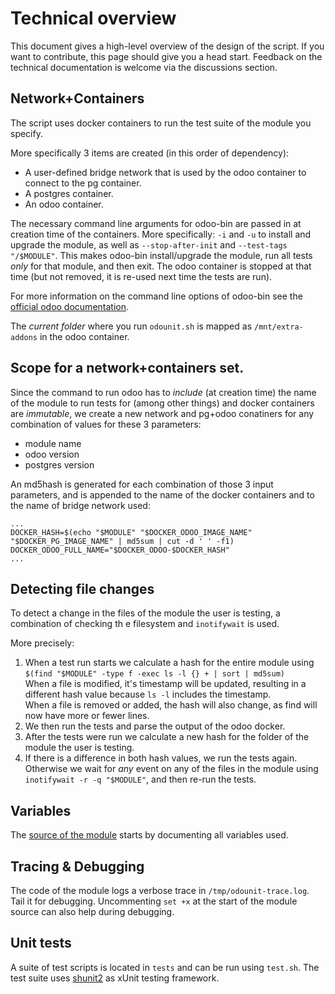 # Technical overview

This document gives a high-level overview of the design of the script. If you want to contribute, this page should give you a head start.
Feedback on the technical documentation is welcome via the discussions section. 

## Network+Containers

The script uses docker containers to run the test suite of the module you specify.

More specifically 3 items are created (in this order of dependency):

* A user-defined bridge network that is used by the odoo container to connect to the pg container.
* A postgres container.
* An odoo container.

The necessary command line arguments for odoo-bin are passed in at creation time of the containers. More specifically: `-i` and `-u` to install and upgrade the module, as well as `--stop-after-init` and `--test-tags "/$MODULE"`. This makes odoo-bin install/upgrade the module, run all tests *only* for that module, and then exit. The odoo container is stopped at that time (but not removed, it is re-used next time the tests are run).

For more information on the command line options of odoo-bin see the [official odoo documentation](https://www.odoo.com/documentation/master/developer/cli.html).

The *current folder* where you run `odounit.sh` is mapped as `/mnt/extra-addons` in the odoo container.

## Scope for a network+containers set.

Since the command to run odoo has to *include* (at creation time) the name of the module to run tests for (among other things) and docker containers are *immutable*, we create a new network and pg+odoo conatiners for any combination of values for these 3 parameters:

* module name
* odoo version
* postgres version

An md5hash is generated for each combination of those 3 input parameters, and is appended to the name of the docker containers and to the name of bridge network used:

`...`<br/>
`DOCKER_HASH=$(echo "$MODULE" "$DOCKER_ODOO_IMAGE_NAME" "$DOCKER_PG_IMAGE_NAME" | md5sum | cut -d ' ' -f1)`<br/>
`DOCKER_ODOO_FULL_NAME="$DOCKER_ODOO-$DOCKER_HASH"`<br/>
`...`

## Detecting file changes

To detect a change in the files of the module the user is testing, a combination of checking th e filesystem and `inotifywait` is used.

More precisely:

1) When a test run starts we calculate a hash for the entire module using `$(find "$MODULE" -type f -exec ls -l {} + | sort | md5sum)`<br/>
When a file is modified, it's timestamp will be updated, resulting in a different hash value because `ls -l` includes the timestamp.<br/>
When a file is removed or added, the hash will also change, as find will now have more or fewer lines.
2) We then run the tests and parse the output of the odoo docker.
3) After the tests were run we calculate a new hash for the folder of the module the user is testing.
4) If there is a difference in both hash values, we run the tests again.<br/> Otherwise we wait for *any* event on any of the files in the module using `inotifywait -r -q "$MODULE"`, and then re-run the tests.

## Variables

The [source of the module](/odounit.sh) starts by documenting all variables used.

## Tracing & Debugging

The code of the module logs a verbose trace in `/tmp/odounit-trace.log`. Tail it for debugging. Uncommenting `set +x` at the start of the module source can also help during debugging.

## Unit tests

A suite of test scripts is located in `tests` and can be run using `test.sh`. The test suite uses [shunit2](https://github.com/kward/shunit2./com) as xUnit testing framework.
